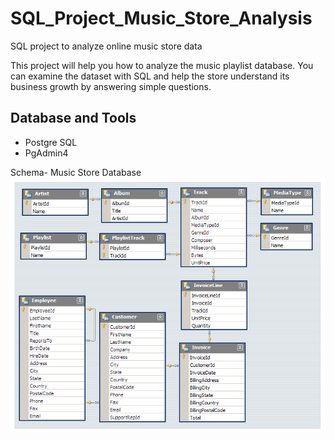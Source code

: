 # SQL_Project_Music_Store_Analysis
SQL project to analyze online music store data

This project will help you how to analyze the music playlist database. You can examine the dataset with SQL and help the store understand its business growth by answering simple questions.

## Database and Tools
* Postgre SQL
* PgAdmin4

Schema- Music Store Database  
![MusicDatabaseSchema]( https://github.com/Atulya98/MUSIC_STORE_ANALYSIS/blob/main/MusicDatabaseSchema.png)

